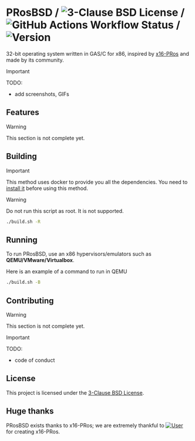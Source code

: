 # PRosBSD / ![3-Clause BSD License](https://img.shields.io/badge/LICENSE-3--Clause_BSD-blue) / ![GitHub Actions Workflow Status](https://img.shields.io/github/actions/workflow/status/prosdev-org/PRosBSD/build.yml) / ![Version](https://img.shields.io/badge/version-0.1.0--dev-orange?logo=git)

32-bit operating system written in GAS/C for x86, inspired by [x16-PRos](https://github.com/PRoX2011/x16-PRos) and made
by its community.

> [!IMPORTANT]
> TODO:
> - add screenshots, GIFs

## Features

> [!WARNING]
> This section is not complete yet.

## Building

> [!IMPORTANT]
> This method uses docker to provide you all the dependencies.
> You need to [install it](https://docs.docker.com/engine/install/) before using this method.

> [!WARNING]
> Do not run this script as root. It is not supported.

```bash
./build.sh -R
```

## Running

To run PRosBSD, use an x86 hypervisors/emulators such as **QEMU/VMware/Virtualbox**.

Here is an example of a command to run in QEMU

```bash
./build.sh -B
```

## Contributing

> [!WARNING]
> This section is not complete yet.

> [!IMPORTANT]
> TODO:
> - code of conduct

## License

This project is licensed under the [3-Clause BSD License](https://opensource.org/license/bsd-3-clause).

## Huge thanks

PRosBSD exists thanks to x16-PRos; we are extremely thankful
to [![User](https://img.shields.io/badge/GitHub-PRoX2011-blue?logo=github)](https://github.com/PRoX2011) for creating
x16-PRos.
